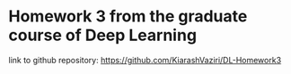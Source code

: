 # Homework 3 from the graduate course of Deep Learning
link to github repository:
https://github.com/KiarashVaziri/DL-Homework3